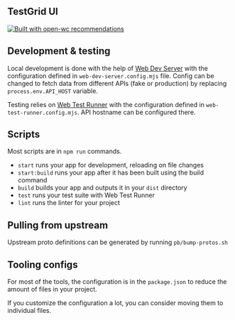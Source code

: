 ## TestGrid UI

[![Built with open-wc recommendations](https://img.shields.io/badge/built%20with-open--wc-blue.svg)](https://github.com/open-wc)

## Development & testing
Local development is done with the help of [Web Dev Server](https://modern-web.dev/docs/dev-server/overview/) with the configuration defined in `web-dev-server.config.mjs` file. Config can be changed to fetch data from different APIs (fake or production) by replacing `process.env.API_HOST` variable.

Testing relies on [Web Test Runner](https://modern-web.dev/docs/test-runner/overview/) with the configuration defined in `web-test-runner.config.mjs`. API hostname can be configured there.

## Scripts

Most scripts are in `npm run` commands.

- `start` runs your app for development, reloading on file changes
- `start:build` runs your app after it has been built using the build command
- `build` builds your app and outputs it in your `dist` directory
- `test` runs your test suite with Web Test Runner
- `lint` runs the linter for your project

## Pulling from upstream

Upstream proto definitions can be generated by running `pb/bump-protos.sh`

## Tooling configs

For most of the tools, the configuration is in the `package.json` to reduce the amount of files in your project.

If you customize the configuration a lot, you can consider moving them to individual files.
